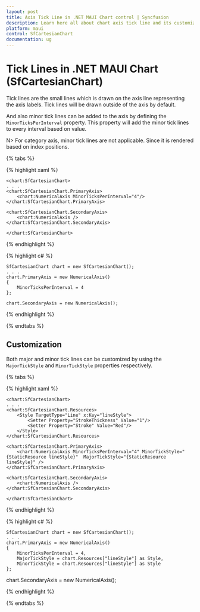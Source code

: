 ```yaml
---
layout: post
title: Axis Tick Line in .NET MAUI Chart control | Syncfusion
description: Learn here all about chart axis tick line and its customization in Syncfusion .NET MAUI Chart (SfCartesianChart) control.
platform: maui
control: SfCartesianChart
documentation: ug
---
```


# Tick Lines in .NET MAUI Chart (SfCartesianChart)

Tick lines are the small lines which is drawn on the axis line representing the axis labels. Tick lines will be drawn outside of the axis by default. 

And also minor tick lines can be added to the axis by defining the `MinorTicksPerInterval` property. This property will add the minor tick lines to every interval based on value.

N> For category axis, minor tick lines are not applicable. Since it is rendered based on index positions.

{% tabs %}

{% highlight xaml %}

    <chart:SfCartesianChart>
    . . .
    <chart:SfCartesianChart.PrimaryAxis>
        <chart:NumericalAxis MinorTicksPerInterval="4"/>
    </chart:SfCartesianChart.PrimaryAxis>

    <chart:SfCartesianChart.SecondaryAxis>
        <chart:NumericalAxis />
    </chart:SfCartesianChart.SecondaryAxis>

    </chart:SfCartesianChart>

{% endhighlight %}

{% highlight c# %}

    SfCartesianChart chart = new SfCartesianChart();
    . . .
    chart.PrimaryAxis = new NumericalAxis()
    {
        MinorTicksPerInterval = 4 
    };

    chart.SecondaryAxis = new NumericalAxis();

{% endhighlight %}

{% endtabs %}

## Customization

Both major and minor tick lines can be customized by using the `MajorTickStyle` and `MinorTickStyle` properties respectively. 

{% tabs %}

{% highlight xaml %}

    <chart:SfCartesianChart>
    . . .
    <chart:SfCartesianChart.Resources>
        <Style TargetType="Line" x:Key="lineStyle">
            <Setter Property="StrokeThickness" Value="1"/>
            <Setter Property="Stroke" Value="Red"/>
        </Style>
    </chart:SfCartesianChart.Resources>

    <chart:SfCartesianChart.PrimaryAxis>
        <chart:NumericalAxis MinorTicksPerInterval="4" MinorTickStyle="{StaticResource lineStyle}"  MajorTickStyle="{StaticResource lineStyle}" />
    </chart:SfCartesianChart.PrimaryAxis>

    <chart:SfCartesianChart.SecondaryAxis>
        <chart:NumericalAxis />
    </chart:SfCartesianChart.SecondaryAxis>

    </chart:SfCartesianChart>

{% endhighlight %}

{% highlight c# %}

    SfCartesianChart chart = new SfCartesianChart();
    . . .
    chart.PrimaryAxis = new NumericalAxis()
    {
        MinorTicksPerInterval = 4,
        MajorTickStyle = chart.Resources["lineStyle"] as Style,
        MinorTickStyle = chart.Resources["lineStyle"] as Style 
    };

chart.SecondaryAxis = new NumericalAxis();

{% endhighlight %}

{% endtabs %}
